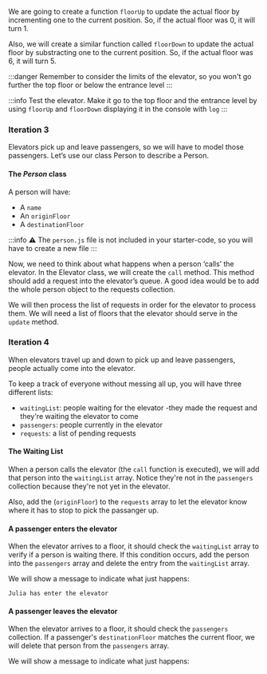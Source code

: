 We are going to create a function `floorUp` to update the actual floor by incrementing one to the current position. So, if the actual floor was 0, it will turn 1.

Also, we will create a similar function called `floorDown` to update the actual floor by substracting one to the current position. So, if the actual floor was 6, it will turn 5.

:::danger
Remember to consider the limits of the elevator, so you won't go further the top floor or below the entrance level
:::

:::info
Test the elevator. Make it go to the top floor and the entrance level by using `floorUp` and `floorDown` displaying it in the console with `log`
:::

### Iteration 3

Elevators pick up and leave passengers, so we will have to model those passengers. Let’s use our class Person to describe a Person.

#### The *Person* class

A person will have:
- A `name`
- An `originFloor`
- A `destinationFloor`

:::info
:warning: The `person.js` file is not included in your starter-code, so you will have to create a new file
:::

Now, we need to think about what happens when a person ‘calls’ the elevator. In the Elevator class, we will create the `call` method. This method should add a request into the elevator’s queue. A good idea would be to add the whole person object to the requests collection.

We will then process the list of requests in order for the elevator to process them. We will need a list of floors that the elevator should serve in the `update` method.

### Iteration 4

When elevators travel up and down to pick up and leave passengers, people actually come into the elevator.

To keep a track of everyone without messing all up, you will have three different lists:

- `waitingList`: people waiting for the elevator -they made the request and they're waiting the elevator to come
- `passengers`: people currently in the elevator
- `requests`: a list of pending requests

#### The Waiting List

When a person calls the elevator (the `call` function is executed), we will add that person into the `waitingList` array. Notice they're not in the `passengers` collection because they're not yet in the elevator.

Also, add the (`originFloor`) to the `requests` array to let the elevator know where it has to stop to pick the passanger up.

#### A passenger enters the elevator

When the elevator arrives to a floor, it should check the `waitingList` array to verify if a person is waiting there. If this condition occurs, add the person into the `passengers` array and delete the entry from the `waitingList` array.

We will show a message to indicate what just happens:

`Julia has enter the elevator`

#### A passenger leaves the elevator

When the elevator arrives to a floor, it should check the `passengers` collection. If a passenger's `destinationFloor` matches the current floor,  we will delete that person from the `passengers` array.

We will show a message to indicate what just happens:
